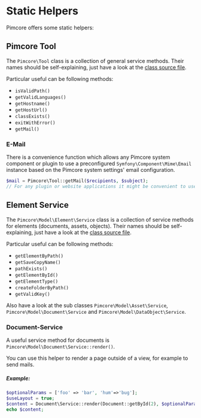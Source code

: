 # Static Helpers

Pimcore offers some static helpers:

## Pimcore Tool
The `Pimcore\Tool` class is a collection of general service methods. Their names should be self-explaining, just have a look at the [class source file](https://github.com/pimcore/pimcore/blob/11.x/lib/Tool.php).

Particular useful can be following methods:
* `isValidPath()`
* `getValidLanguages()`
* `getHostname()`
* `getHostUrl()`
* `classExists()`
* `exitWithError()`
* `getMail()`

### E-Mail
There is a convenience function which allows any Pimcore system component or plugin to use a 
preconfigured `Symfony\Component\Mime\Email` instance based on the Pimcore system settings' email configuration.

```php
$mail = Pimcore\Tool::getMail($recipients, $subject);
// For any plugin or website applications it might be convenient to use this mail configuration instead of having to care for these settings themselves.
```


## Element Service
The `Pimcore\Model\Element\Service` class is a collection of service methods for elements (documents, assets, objects). 
Their names should be self-explaining, just have a look at the [class source file](https://github.com/pimcore/pimcore/blob/11.x/models/Element/Service.php). 

Particular useful can be following methods:
* `getElementByPath()`
* `getSaveCopyName()`
* `pathExists()`
* `getElementById()`
* `getElementType()`
* `createFolderByPath()`
* `getValidKey()`


Also have a look at the sub classes `Pimcore\Model\Asset\Service`, `Pimcore\Model\Document\Service` and 
`Pimcore\Model\DataObject\Service`. 


### Document-Service
A useful service method for documents is `Pimcore\Model\Document\Service::render()`. 

You can use this helper to render a page outside of a view, for example to send mails. 

##### Example:
```php
$optionalParams = ['foo' => 'bar', 'hum'=>'bug'];
$useLayout = true;
$content = Document\Service::render(Document::getById(2), $optionalParams, $useLayout);
echo $content;
```

